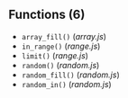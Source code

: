 ## Functions (6)

* `array_fill()` (_array.js_)
* `in_range()` (_range.js_)
* `limit()` (_range.js_)
* `random()` (_random.js_)
* `random_fill()` (_random.js_)
* `random_in()` (_random.js_)
